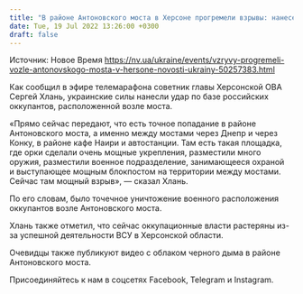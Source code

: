 ```yaml
---
title: "В районе Антоновского моста в Херсоне прогремели взрывы: нанесен удар по базе оккупантов — видео"
date: Tue, 19 Jul 2022 13:26:00 +0300
draft: false
---
```

Источник: Новое Время https://nv.ua/ukraine/events/vzryvy-progremeli-vozle-antonovskogo-mosta-v-hersone-novosti-ukrainy-50257383.html


 Как сообщил в эфире телемарафона советник главы Херсонской ОВА Сергей Хлань, украинские силы нанесли удар по базе российских оккупантов, расположенной возле моста.

«Прямо сейчас передают, что есть точное попадание в районе Антоновского моста, а именно между мостами через Днепр и через Конку, в районе кафе Наири и автостанции. Там есть такая площадка, где орки сделали очень мощные укрепления, разместили много оружия, разместили военное подразделение, занимающееся охраной и выступающее мощным блокпостом на территории между мостами. Сейчас там мощный взрыв», — сказал Хлань.

По его словам, было точечное уничтожение военного расположения оккупантов возле Антоновского моста.

Хлань также отметил, что сейчас оккупационные власти растеряны из-за успешной деятельности ВСУ в Херсонской области.

Очевидцы также публикуют видео с облаком черного дыма в районе Антоновского моста.

Присоединяйтесь к нам в соцсетях Facebook, Telegram и Instagram.
